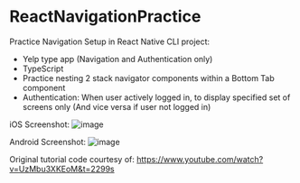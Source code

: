 # ReactNavigationPractice

Practice Navigation Setup in React Native CLI project:
- Yelp type app (Navigation and Authentication only)
- TypeScript
- Practice nesting 2 stack navigator components within a Bottom Tab component
- Authentication: When user actively logged in, to display specified set of screens only (And vice versa if user not logged in)

iOS Screenshot:
![image](https://user-images.githubusercontent.com/40747156/217670716-d4c17bad-39c3-454b-9fa1-2f3cad37b8c6.png)

Android Screenshot:
![image](https://user-images.githubusercontent.com/40747156/217670982-50a4f513-1545-4d97-b3a0-5c24512059da.png)

Original tutorial code courtesy of: https://www.youtube.com/watch?v=UzMbu3XKEoM&t=2299s

